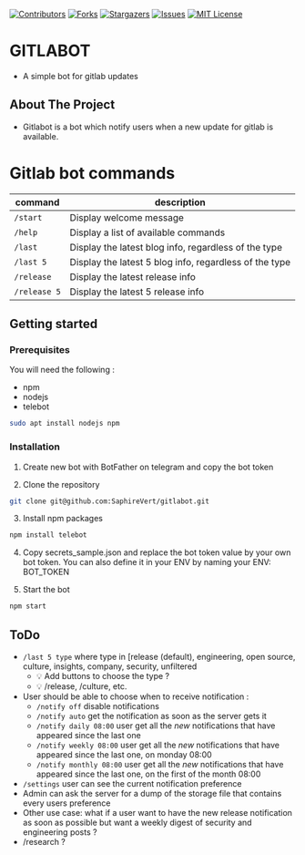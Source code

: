 [![Contributors][contributors-shield]][contributors-url]
[![Forks][forks-shield]][forks-url]
[![Stargazers][stars-shield]][stars-url]
[![Issues][issues-shield]][issues-url]
[![MIT License][license-shield]][license-url]

# GITLABOT

- A simple bot for gitlab updates

## About The Project

- Gitlabot is a bot which notify users when a new update for gitlab is available.

# Gitlab bot commands

| command      | description                                              |
| ------------ | -------------------------------------------------------- |
| `/start`     | Display welcome message                                  |
| `/help`      | Display a list of available commands                     |
| `/last`      | Display the latest blog info, regardless of the type     |
| `/last 5`    | Display the latest 5 blog info, regardless of the type   |
| `/release`   | Display the latest release info                          |
| `/release 5` | Display the latest 5 release info                        |

## Getting started

### Prerequisites

You will need the following :

* npm
* nodejs
* telebot

```sh
sudo apt install nodejs npm
```


### Installation

1. Create new bot with BotFather on telegram and copy the bot token

2. Clone the repository

```sh
git clone git@github.com:SaphireVert/gitlabot.git
```

3. Install npm packages

```sh
npm install telebot
```

4. Copy secrets_sample.json and replace the bot token value by your own bot token. You can also define it in your ENV by naming your ENV: BOT_TOKEN

5. Start the bot

```sh
npm start
```

## ToDo

  * `/last 5 type` where type in [release (default), engineering, open source,
    culture, insights, company, security, unfiltered
    * 💡 Add buttons to choose the type ?
    * 💡 /release, /culture, etc.
  * User should be able to choose when to receive notification :
     * `/notify off` disable notifications
     * `/notify auto` get the notification as soon as the server gets it
     * `/notify daily 08:00` user get all the *new* notifications that have
        appeared since the last one
     * `/notify weekly 08:00` user get all the *new* notifications that have
        appeared since the last one, on monday 08:00
     * `/notify monthly 08:00` user get all the *new* notifications that have
       appeared since the last one, on the first of the month 08:00
   * `/settings` user can see the current notification preference
   * Admin can ask the server for a dump of the storage file that contains every
     users preference
   * Other use case: what if a user want to have the new release notification as
     soon as possible but want a weekly digest of security and engineering posts ?
   * /research ?


<!-- MARKDOWN LINKS & IMAGES -->
<!-- https://www.markdownguide.org/basic-syntax/#reference-style-links -->

[repos]:saphirevert/gitlabot

[contributors-shield]: https://img.shields.io/github/contributors/saphirevert/gitlabot.svg?style=flat-square
[contributors-url]: https://github.com/saphirevert/gitlabot/graphs/contributors
[forks-shield]: https://img.shields.io/github/forks/saphirevert/gitlabot.svg?style=flat-square
[forks-url]: https://github.com/saphirevert/gitlabot/network/members
[stars-shield]: https://img.shields.io/github/stars/saphirevert/gitlabot.svg?style=flat-square
[stars-url]: https://github.com/saphirevert/gitlabot/stargazers
[issues-shield]: https://img.shields.io/github/issues/saphirevert/gitlabot.svg?style=flat-square
[issues-url]: https://github.com/saphirevert/gitlabot/issues
[license-shield]: https://img.shields.io/github/license/saphirevert/gitlabot.svg?style=flat-square
[license-url]: https://github.com/saphirevert/gitlabot/blob/master/LICENSE.txt
[linkedin-shield]: https://img.shields.io/badge/-LinkedIn-black.svg?style=flat-square&logo=linkedin&colorB=555
[linkedin-url]: https://linkedin.com/in/othneildrew
[product-screenshot]: images/screenshot.png
